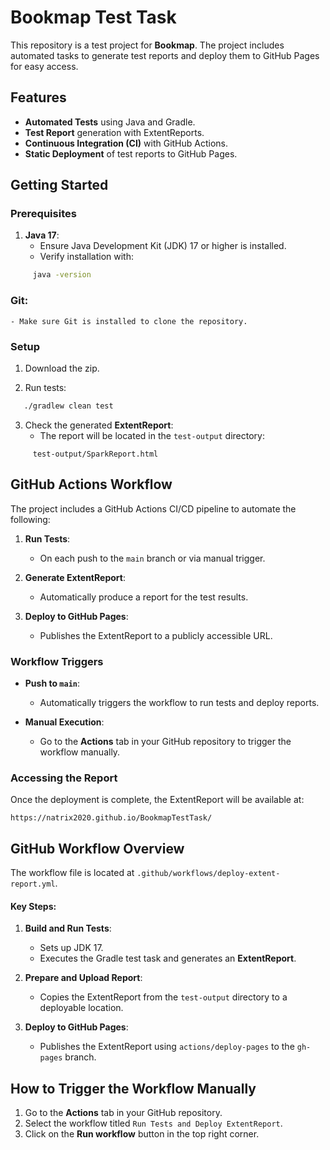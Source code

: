 # **Bookmap Test Task**
This repository is a test project for **Bookmap**. 
The project includes automated tasks to generate test reports and deploy them to GitHub Pages for easy access.
## **Features**
- **Automated Tests** using Java and Gradle.
- **Test Report** generation with ExtentReports.
- **Continuous Integration (CI)** with GitHub Actions.
- **Static Deployment** of test reports to GitHub Pages.

## **Getting Started**
### **Prerequisites**
1. **Java 17**:
    - Ensure Java Development Kit (JDK) 17 or higher is installed.
    - Verify installation with:
``` bash
     java -version
```
### **Git**:
    - Make sure Git is installed to clone the repository.

### **Setup**
1. Download the zip.

2. Run tests:
``` bash
   ./gradlew clean test
```
3. Check the generated **ExtentReport**:
    - The report will be located in the `test-output` directory:
``` 
     test-output/SparkReport.html
```
## **GitHub Actions Workflow**
The project includes a GitHub Actions CI/CD pipeline to automate the following:
1. **Run Tests**:
    - On each push to the `main` branch or via manual trigger.

2. **Generate ExtentReport**:
    - Automatically produce a report for the test results.

3. **Deploy to GitHub Pages**:
    - Publishes the ExtentReport to a publicly accessible URL.

### **Workflow Triggers**
- **Push to `main`**:
    - Automatically triggers the workflow to run tests and deploy reports.

- **Manual Execution**:
    - Go to the **Actions** tab in your GitHub repository to trigger the workflow manually.

### **Accessing the Report**
Once the deployment is complete, the ExtentReport will be available at:
``` 
https://natrix2020.github.io/BookmapTestTask/
```

## **GitHub Workflow Overview**
The workflow file is located at `.github/workflows/deploy-extent-report.yml`.
#### Key Steps:
1. **Build and Run Tests**:
    - Sets up JDK 17.
    - Executes the Gradle test task and generates an **ExtentReport**.

2. **Prepare and Upload Report**:
    - Copies the ExtentReport from the `test-output` directory to a deployable location.

3. **Deploy to GitHub Pages**:
    - Publishes the ExtentReport using `actions/deploy-pages` to the `gh-pages` branch.

## **How to Trigger the Workflow Manually**
1. Go to the **Actions** tab in your GitHub repository.
2. Select the workflow titled `Run Tests and Deploy ExtentReport`.
3. Click on the **Run workflow** button in the top right corner.
